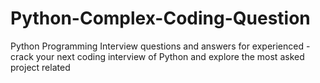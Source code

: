 # Python-Complex-Coding-Question
Python Programming Interview questions and answers for experienced - crack your next coding interview of Python and explore the most asked project related 
